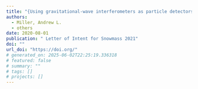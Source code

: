 ```yaml
---
title: "{Using gravitational-wave interferometers as particle detectors to directly probe the existence of dark matter}"
authors:
  - Miller, Andrew L.
  - others
date: 2020-08-01
publication: " Letter of Intent for Snowmass 2021"
doi: ""
url_doi: "https://doi.org/"
# generated_on: 2025-06-02T22:25:19.336318
# featured: false
# summary: ""
# tags: []
# projects: []
---
```

